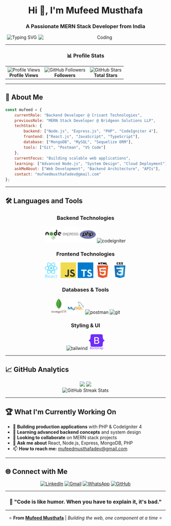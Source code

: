 <div align="center">

# Hi 👋, I'm **Mufeed Musthafa**

### A Passionate **MERN Stack Developer** from India

<img src="https://readme-typing-svg.herokuapp.com?font=Fira+Code&size=22&duration=3000&pause=1000&color=00D9FF&center=true&vCenter=true&width=500&lines=Full+Stack+Developer;MERN+Stack+Specialist;Backend+Focused+Engineer;Always+Learning+New+Things" alt="Typing SVG" />

<img align="right" alt="Coding" width="400" src="https://camo.githubusercontent.com/7cab7453b50c32be4c3605a42cb5e509644666999796555e759d06a9facf6b4a/68747470733a2f2f63646e2e6472696262626c652e636f6d2f75736572732f323133313939332f73637265656e73686f74732f343934383733362f74686f75676874776f726b732d6769665f6472696262626c652e676966"/>

</div>

---

<div align="center">

### 📊 **Profile Stats**

<table>
<tr>
<td align="center">
<img src="https://komarev.com/ghpvc/?username=Mufeednm&label=Profile%20Views&color=0e75b6&style=flat" alt="Profile Views" />
<br>
<strong>Profile Views</strong>
</td>
<td align="center">
<img src="https://img.shields.io/github/followers/Mufeednm?label=Followers&style=social" alt="GitHub Followers" />
<br>
<strong>Followers</strong>
</td>
<td align="center">
<img src="https://img.shields.io/github/stars/Mufeednm?label=Stars&style=social" alt="GitHub Stars" />
<br>
<strong>Total Stars</strong>
</td>
</tr>
</table>

</div>

---

## 🚀 **About Me**

```javascript
const mufeed = {
    currentRole: "Backend Developer @ Crisant Technologies",
    previousRole: "MERN Stack Developer @ Bridgeon Solutions LLP",
    techStack: {
        backend: ["Node.js", "Express.js", "PHP", "CodeIgniter 4"],
        frontend: ["React.js", "JavaScript", "TypeScript"],
        database: ["MongoDB", "MySQL", "Sequelize ORM"],
        tools: ["Git", "Postman", "VS Code"]
    },
    currentFocus: "Building scalable web applications",
    learning: ["Advanced Node.js", "System Design", "Cloud Deployment"],
    askMeAbout: ["Web Development", "Backend Architecture", "APIs"],
    contact: "mufeedmusthafadev@gmail.com"
};
```

---

## 🛠️ **Languages and Tools**

<div align="center">

### **Backend Technologies**
<p>
<img src="https://raw.githubusercontent.com/devicons/devicon/master/icons/nodejs/nodejs-original-wordmark.svg" alt="nodejs" width="50" height="50"/>
<img src="https://raw.githubusercontent.com/devicons/devicon/master/icons/express/express-original-wordmark.svg" alt="express" width="50" height="50"/>
<img src="https://raw.githubusercontent.com/devicons/devicon/master/icons/php/php-original.svg" alt="php" width="50" height="50"/>
<img src="https://cdn.worldvectorlogo.com/logos/codeigniter.svg" alt="codeigniter" width="50" height="50"/>
</p>

### **Frontend Technologies**
<p>
<img src="https://raw.githubusercontent.com/devicons/devicon/master/icons/react/react-original-wordmark.svg" alt="react" width="50" height="50"/>
<img src="https://raw.githubusercontent.com/devicons/devicon/master/icons/javascript/javascript-original.svg" alt="javascript" width="50" height="50"/>
<img src="https://raw.githubusercontent.com/devicons/devicon/master/icons/typescript/typescript-original.svg" alt="typescript" width="50" height="50"/>
<img src="https://raw.githubusercontent.com/devicons/devicon/master/icons/html5/html5-original-wordmark.svg" alt="html5" width="50" height="50"/>
<img src="https://raw.githubusercontent.com/devicons/devicon/master/icons/css3/css3-original-wordmark.svg" alt="css3" width="50" height="50"/>
</p>

### **Databases & Tools**
<p>
<img src="https://raw.githubusercontent.com/devicons/devicon/master/icons/mongodb/mongodb-original-wordmark.svg" alt="mongodb" width="50" height="50"/>
<img src="https://raw.githubusercontent.com/devicons/devicon/master/icons/mysql/mysql-original-wordmark.svg" alt="mysql" width="50" height="50"/>
<img src="https://www.vectorlogo.zone/logos/getpostman/getpostman-icon.svg" alt="postman" width="50" height="50"/>
<img src="https://raw.githubusercontent.com/devicons/devicon/master/icons/git/git-scm-icon.svg" alt="git" width="50" height="50"/>
</p>

### **Styling & UI**
<p>
<img src="https://www.vectorlogo.zone/logos/tailwindcss/tailwindcss-icon.svg" alt="tailwind" width="50" height="50"/>
<img src="https://raw.githubusercontent.com/devicons/devicon/master/icons/bootstrap/bootstrap-plain-wordmark.svg" alt="bootstrap" width="50" height="50"/>
</p>

</div>

---

## 📈 **GitHub Analytics**

<div align="center">
<img height="180em" src="https://github-readme-stats.vercel.app/api?username=Mufeednm&show_icons=true&theme=tokyonight&include_all_commits=true&count_private=true"/>
<img height="180em" src="https://github-readme-stats.vercel.app/api/top-langs/?username=Mufeednm&layout=compact&langs_count=6&theme=tokyonight&hide=c%2B%2B,c,java"/>
</div>

<div align="center">
<img src="https://github-readme-streak-stats.herokuapp.com/?user=Mufeednm&theme=tokyonight" alt="GitHub Streak Stats" />
</div>

---

## 🏆 **What I'm Currently Working On**

- 🔭 **Building production applications** with PHP & CodeIgniter 4
- 🌱 **Learning advanced backend concepts** and system design
- 👯 **Looking to collaborate** on MERN stack projects
- 💬 **Ask me about** React, Node.js, Express, MongoDB, PHP
- 📫 **How to reach me:** mufeedmusthafadev@gmail.com

---

## 🌐 **Connect with Me**

<div align="center">

[![LinkedIn](https://img.shields.io/badge/LinkedIn-0077B5?style=for-the-badge&logo=linkedin&logoColor=white)](https://linkedin.com/in/mufeedmusthafa)
[![Gmail](https://img.shields.io/badge/Gmail-D14836?style=for-the-badge&logo=gmail&logoColor=white)](mailto:mufeedmusthafadev@gmail.com)
[![WhatsApp](https://img.shields.io/badge/WhatsApp-25D366?style=for-the-badge&logo=whatsapp&logoColor=white)](https://wa.me/919048047636)
[![GitHub](https://img.shields.io/badge/GitHub-100000?style=for-the-badge&logo=github&logoColor=white)](https://github.com/Mufeednm)

</div>

---

<div align="center">

### 💫 **"Code is like humor. When you have to explain it, it's bad."** 

---

⭐️ **From [Mufeed Musthafa](https://github.com/Mufeednm)** | *Building the web, one component at a time* ⭐️

</div>
